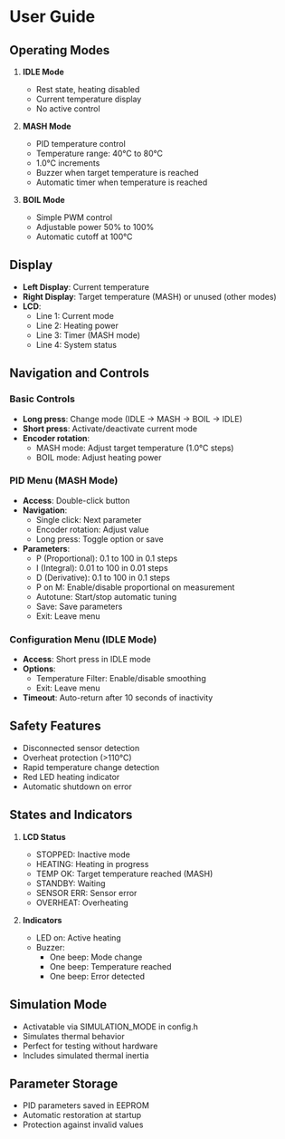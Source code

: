 # User Guide

## Operating Modes
1. **IDLE Mode**
   - Rest state, heating disabled
   - Current temperature display
   - No active control

2. **MASH Mode**
   - PID temperature control
   - Temperature range: 40°C to 80°C
   - 1.0°C increments
   - Buzzer when target temperature is reached
   - Automatic timer when temperature is reached

3. **BOIL Mode**
   - Simple PWM control
   - Adjustable power 50% to 100%
   - Automatic cutoff at 100°C

## Display
- **Left Display**: Current temperature
- **Right Display**: Target temperature (MASH) or unused (other modes)
- **LCD**:
  - Line 1: Current mode
  - Line 2: Heating power
  - Line 3: Timer (MASH mode)
  - Line 4: System status

## Navigation and Controls

### Basic Controls
- **Long press**: Change mode (IDLE -> MASH -> BOIL -> IDLE)
- **Short press**: Activate/deactivate current mode
- **Encoder rotation**:
  - MASH mode: Adjust target temperature (1.0°C steps)
  - BOIL mode: Adjust heating power

### PID Menu (MASH Mode)
- **Access**: Double-click button
- **Navigation**:
  - Single click: Next parameter
  - Encoder rotation: Adjust value
  - Long press: Toggle option or save
- **Parameters**:
  - P (Proportional): 0.1 to 100 in 0.1 steps
  - I (Integral): 0.01 to 100 in 0.01 steps
  - D (Derivative): 0.1 to 100 in 0.1 steps
  - P on M: Enable/disable proportional on measurement
  - Autotune: Start/stop automatic tuning
  - Save: Save parameters
  - Exit: Leave menu

### Configuration Menu (IDLE Mode)
- **Access**: Short press in IDLE mode
- **Options**:
  - Temperature Filter: Enable/disable smoothing
  - Exit: Leave menu
- **Timeout**: Auto-return after 10 seconds of inactivity

## Safety Features
- Disconnected sensor detection
- Overheat protection (>110°C)
- Rapid temperature change detection
- Red LED heating indicator
- Automatic shutdown on error

## States and Indicators
1. **LCD Status**
   - STOPPED: Inactive mode
   - HEATING: Heating in progress
   - TEMP OK: Target temperature reached (MASH)
   - STANDBY: Waiting
   - SENSOR ERR: Sensor error
   - OVERHEAT: Overheating

2. **Indicators**
   - LED on: Active heating
   - Buzzer:
     - One beep: Mode change
     - One beep: Temperature reached
     - One beep: Error detected

## Simulation Mode
- Activatable via SIMULATION_MODE in config.h
- Simulates thermal behavior
- Perfect for testing without hardware
- Includes simulated thermal inertia

## Parameter Storage
- PID parameters saved in EEPROM
- Automatic restoration at startup
- Protection against invalid values
